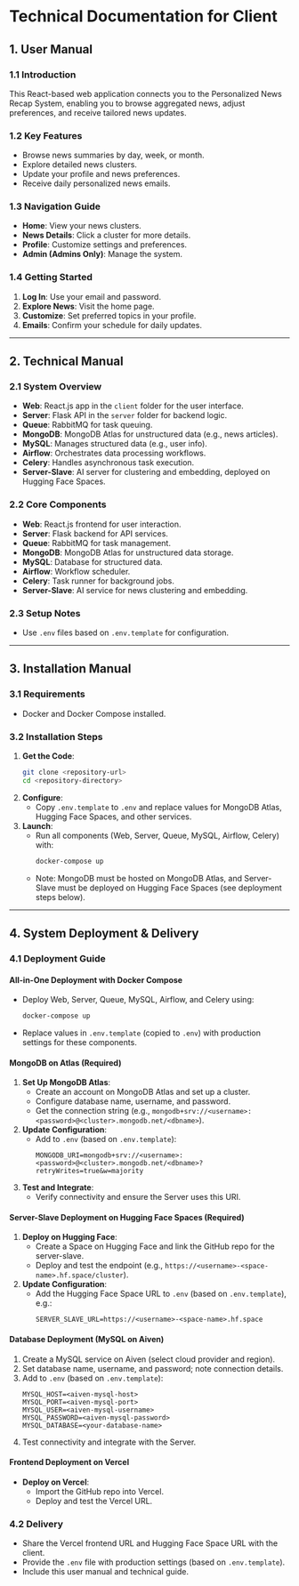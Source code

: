 # Technical Documentation for Client

## 1. User Manual

### 1.1 Introduction

This React-based web application connects you to the Personalized News Recap System, enabling you to browse aggregated news, adjust preferences, and receive tailored news updates.

### 1.2 Key Features

- Browse news summaries by day, week, or month.
- Explore detailed news clusters.
- Update your profile and news preferences.
- Receive daily personalized news emails.

### 1.3 Navigation Guide

- **Home**: View your news clusters.
- **News Details**: Click a cluster for more details.
- **Profile**: Customize settings and preferences.
- **Admin (Admins Only)**: Manage the system.

### 1.4 Getting Started

1. **Log In**: Use your email and password.
2. **Explore News**: Visit the home page.
3. **Customize**: Set preferred topics in your profile.
4. **Emails**: Confirm your schedule for daily updates.

---

## 2. Technical Manual

### 2.1 System Overview

- **Web**: React.js app in the `client` folder for the user interface.
- **Server**: Flask API in the `server` folder for backend logic.
- **Queue**: RabbitMQ for task queuing.
- **MongoDB**: MongoDB Atlas for unstructured data (e.g., news articles).
- **MySQL**: Manages structured data (e.g., user info).
- **Airflow**: Orchestrates data processing workflows.
- **Celery**: Handles asynchronous task execution.
- **Server-Slave**: AI server for clustering and embedding, deployed on Hugging Face Spaces.

### 2.2 Core Components

- **Web**: React.js frontend for user interaction.
- **Server**: Flask backend for API services.
- **Queue**: RabbitMQ for task management.
- **MongoDB**: MongoDB Atlas for unstructured data storage.
- **MySQL**: Database for structured data.
- **Airflow**: Workflow scheduler.
- **Celery**: Task runner for background jobs.
- **Server-Slave**: AI service for news clustering and embedding.

### 2.3 Setup Notes

- Use `.env` files based on `.env.template` for configuration.

---

## 3. Installation Manual

### 3.1 Requirements

- Docker and Docker Compose installed.

### 3.2 Installation Steps

1. **Get the Code**:
   ```bash
   git clone <repository-url>
   cd <repository-directory>
   ```
2. **Configure**:
   - Copy `.env.template` to `.env` and replace values for MongoDB Atlas, Hugging Face Spaces, and other services.
3. **Launch**:
   - Run all components (Web, Server, Queue, MySQL, Airflow, Celery) with:
     ```bash
     docker-compose up
     ```
   - Note: MongoDB must be hosted on MongoDB Atlas, and Server-Slave must be deployed on Hugging Face Spaces (see deployment steps below).

---

## 4. System Deployment & Delivery

### 4.1 Deployment Guide

#### **All-in-One Deployment with Docker Compose**

- Deploy Web, Server, Queue, MySQL, Airflow, and Celery using:
  ```bash
  docker-compose up
  ```
- Replace values in `.env.template` (copied to `.env`) with production settings for these components.

#### **MongoDB on Atlas (Required)**

1. **Set Up MongoDB Atlas**:
   - Create an account on MongoDB Atlas and set up a cluster.
   - Configure database name, username, and password.
   - Get the connection string (e.g., `mongodb+srv://<username>:<password>@<cluster>.mongodb.net/<dbname>`).
2. **Update Configuration**:
   - Add to `.env` (based on `.env.template`):
     ```env
     MONGODB_URI=mongodb+srv://<username>:<password>@<cluster>.mongodb.net/<dbname>?retryWrites=true&w=majority
     ```
3. **Test and Integrate**:
   - Verify connectivity and ensure the Server uses this URI.

#### **Server-Slave Deployment on Hugging Face Spaces (Required)**

1. **Deploy on Hugging Face**:
   - Create a Space on Hugging Face and link the GitHub repo for the server-slave.
   - Deploy and test the endpoint (e.g., `https://<username>-<space-name>.hf.space/cluster`).
2. **Update Configuration**:
   - Add the Hugging Face Space URL to `.env` (based on `.env.template`), e.g.:
     ```env
     SERVER_SLAVE_URL=https://<username>-<space-name>.hf.space
     ```

#### **Database Deployment (MySQL on Aiven)**

1. Create a MySQL service on Aiven (select cloud provider and region).
2. Set database name, username, and password; note connection details.
3. Add to `.env` (based on `.env.template`):
   ```env
   MYSQL_HOST=<aiven-mysql-host>
   MYSQL_PORT=<aiven-mysql-port>
   MYSQL_USER=<aiven-mysql-username>
   MYSQL_PASSWORD=<aiven-mysql-password>
   MYSQL_DATABASE=<your-database-name>
   ```
4. Test connectivity and integrate with the Server.

#### **Frontend Deployment on Vercel**

- **Deploy on Vercel**:
  - Import the GitHub repo into Vercel.
  - Deploy and test the Vercel URL.

### 4.2 Delivery

- Share the Vercel frontend URL and Hugging Face Space URL with the client.
- Provide the `.env` file with production settings (based on `.env.template`).
- Include this user manual and technical guide.
